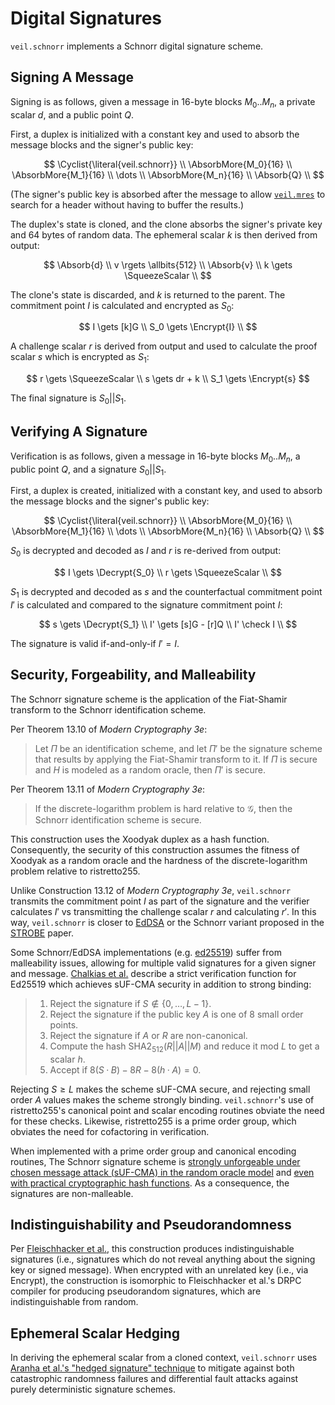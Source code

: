 # Digital Signatures

`veil.schnorr` implements a Schnorr digital signature scheme.

## Signing A Message

Signing is as follows, given a message in 16-byte blocks $M_0..M_n$, a private scalar $d$, and a public point $Q$.

First, a duplex is initialized with a constant key and used to absorb the message blocks and the signer's public key:

$$
\Cyclist{\literal{veil.schnorr}} \\
\AbsorbMore{M_0}{16} \\
\AbsorbMore{M_1}{16} \\
\dots \\
\AbsorbMore{M_n}{16} \\
\Absorb{Q} \\
$$

(The signer's public key is absorbed after the message to allow [`veil.mres`](mres.md) to search for a header without
having to buffer the results.)

The duplex's state is cloned, and the clone absorbs the signer's private key and 64 bytes of random data. The
ephemeral scalar $k$ is then derived from output:

$$
\Absorb{d} \\
v \rgets \allbits{512} \\
\Absorb{v} \\
k \gets \SqueezeScalar \\
$$

The clone's state is discarded, and $k$ is returned to the parent. The commitment point $I$ is calculated and encrypted
as $S_0$:

$$
I \gets [k]G \\
S_0 \gets \Encrypt{I} \\
$$

A challenge scalar $r$ is derived from output and used to calculate the proof scalar $s$ which is encrypted as $S_1$:

$$
r \gets \SqueezeScalar \\
s \gets dr + k \\
S_1 \gets \Encrypt{s}
$$

The final signature is $S_0 || S_1$.

## Verifying A Signature

Verification is as follows, given a message in 16-byte blocks $M_0..M_n$, a public point $Q$, and a signature
$S_0 || S_1$.

First, a duplex is created, initialized with a constant key, and used to absorb the message blocks and the signer's
public key:

$$
\Cyclist{\literal{veil.schnorr}} \\
\AbsorbMore{M_0}{16} \\
\AbsorbMore{M_1}{16} \\
\dots \\
\AbsorbMore{M_n}{16} \\
\Absorb{Q} \\
$$

$S_0$ is decrypted and decoded as $I$ and $r$ is re-derived from output:

$$
I \gets \Decrypt{S_0} \\
r \gets \SqueezeScalar \\
$$

$S_1$ is decrypted and decoded as $s$ and the counterfactual commitment point $I'$ is calculated and compared to the
signature commitment point $I$:

$$
s \gets \Decrypt{S_1} \\
I' \gets [s]G - [r]Q \\
I' \check I \\
$$

The signature is valid if-and-only-if $I' = I$.

## Security, Forgeability, and Malleability

The Schnorr signature scheme is the application of the Fiat-Shamir transform to the Schnorr identification scheme.

Per Theorem 13.10 of _Modern Cryptography 3e_:

> Let $\Pi$ be an identification scheme, and let $\Pi'$ be the signature scheme that results by applying the Fiat-Shamir
> transform to it. If $\Pi$ is secure and $H$ is modeled as a random oracle, then $\Pi'$ is secure.

Per Theorem 13.11 of _Modern Cryptography 3e_:

> If the discrete-logarithm problem is hard relative to $\mathcal{G}$, then the Schnorr identification scheme is secure.

This construction uses the Xoodyak duplex as a hash function. Consequently, the security of this construction assumes
the fitness of Xoodyak as a random oracle and the hardness of the discrete-logarithm problem relative to ristretto255.

Unlike Construction 13.12 of _Modern Cryptography 3e_, `veil.schnorr` transmits the commitment point $I$ as part of the
signature and the verifier calculates $I'$ vs transmitting the challenge scalar $r$ and calculating $r'$. In this way, 
`veil.schnorr` is closer to [EdDSA][ed25519] or the Schnorr variant proposed in the [STROBE][strobe] paper.

Some Schnorr/EdDSA implementations (e.g. [ed25519][ed25519]) suffer from malleability issues, allowing for multiple
valid signatures for a given signer and message. [Chalkias et al.][eddsa] describe a strict verification function for
Ed25519 which achieves sUF-CMA security in addition to strong binding:

> 1. Reject the signature if $S \not\in \{0,\ldots,L−1\}$.
> 2. Reject the signature if the public key $A$ is one of 8 small order points.
> 3. Reject the signature if $A$ or $R$ are non-canonical.
> 4. Compute the hash $\text{SHA2}_{512}(R||A||M)$ and reduce it mod $L$ to get a scalar $h$.
> 5. Accept if $8(S·B)−8R−8(h·A)=0$.

Rejecting $S \geq L$ makes the scheme sUF-CMA secure, and rejecting small order $A$ values makes the scheme strongly
binding. `veil.schnorr`'s use of ristretto255's canonical point and scalar encoding routines obviate the need for these
checks. Likewise, ristretto255 is a prime order group, which obviates the need for cofactoring in verification.

When implemented with a prime order group and canonical encoding routines, The Schnorr signature scheme is
[strongly unforgeable under chosen message attack (sUF-CMA) in the random oracle model][schnorr-cma] and
[even with practical cryptographic hash functions][schnorr-hash]. As a consequence, the signatures are non-malleable.

## Indistinguishability and Pseudorandomness

Per [Fleischhacker et al.][ind-sig], this construction produces indistinguishable signatures (i.e., signatures which do
not reveal anything about the signing key or signed message). When encrypted with an unrelated key (i.e., via 
$\text{Encrypt}$), the construction is isomorphic to Fleischhacker et al.'s DRPC compiler for producing pseudorandom
signatures, which are indistinguishable from random.

## Ephemeral Scalar Hedging

In deriving the ephemeral scalar from a cloned context, `veil.schnorr` uses [Aranha et al.'s
"hedged signature" technique][hedge] to mitigate against both catastrophic randomness failures and differential fault
attacks against purely deterministic signature schemes.

[ed25519]: https://eprint.iacr.org/2020/823.pdf

[eddsa]: https://eprint.iacr.org/2020/1244.pdf

[schnorr-cma]: https://www.di.ens.fr/david.pointcheval/Documents/Papers/2000_joc.pdf

[schnorr-hash]: http://www.neven.org/papers/schnorr.pdf

[ind-sig]: https://eprint.iacr.org/2011/673.pdf

[hedge]: https://eprint.iacr.org/2019/956.pdf

[strobe]: https://eprint.iacr.org/2017/003.pdf